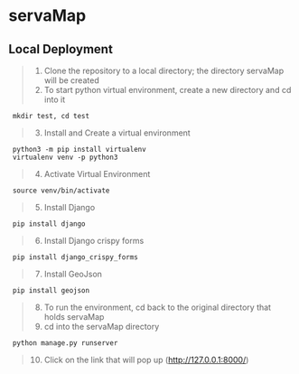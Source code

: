 # servaMap

## Local Deployment

> 1. Clone the repository to a local directory; the directory servaMap will be created
> 2. To start python virtual environment, create a new directory and cd into it
```
 mkdir test, cd test
```
> 3. Install and Create a virtual environment
```
 python3 -m pip install virtualenv
 virtualenv venv -p python3
```
> 4. Activate Virtual Environment
```
 source venv/bin/activate
```
> 5. Install Django
```
 pip install django
```
> 6. Install Django crispy forms
```
 pip install django_crispy_forms
```
> 7. Install GeoJson
```
 pip install geojson
```
> 8. To run the environment, cd back to the original directory that holds servaMap
> 9. cd into the servaMap directory
```
 python manage.py runserver
```
> 10. Click on the link that will pop up (http://127.0.0.1:8000/)
